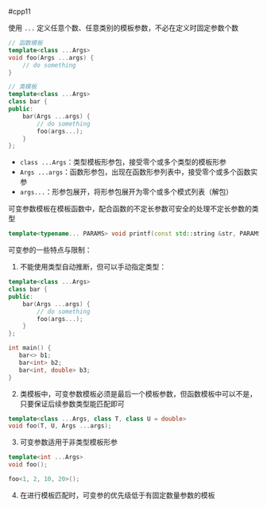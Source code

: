 #cpp11 

使用 `...` 定义任意个数、任意类别的模板参数，不必在定义时固定参数个数

```c++
// 函数模板
template<class ...Args>
void foo(Args ...args) {
    // do something
}

// 类模板
template<class ...Args>
class bar {
public:
    bar(Args ...args) {
        // do something
        foo(args...);
    }
};
```

* `class ...Args`：类型模板形参包，接受零个或多个类型的模板形参
* `Args ...args`：函数形参包，出现在函数形参列表中，接受零个或多个函数实参
* `args...`：形参包展开，将形参包展开为零个或多个模式列表（解包）

可变参数模板在模板函数中，配合函数的不定长参数可安全的处理不定长参数的类型

```c++
template<typename... PARAMS> void printf(const std::string &str, PARAMS.. parameters);
```

可变参的一些特点与限制：

1. 不能使用类型自动推断，但可以手动指定类型：

```c++
template<class ...Args>
class bar {
public:
    bar(Args ...args) {
        // do something
        foo(args...);
    }
};

int main() {
   bar<> b1;
   bar<int> b2;
   bar<int, double> b3;
}
```

2. 类模板中，可变参数模板必须是最后一个模板参数，但函数模板中可以不是，只要保证后续参数类型能匹配即可

```c++
template<class ...Args, class T, class U = double>
void foo(T, U, Args ...args);
```

3. 可变参数适用于非类型模板形参

```c++
template<int ...Args>
void foo();

foo<1, 2, 10, 20>();
```

4. 在进行模板匹配时，可变参的优先级低于有固定数量参数的模板
